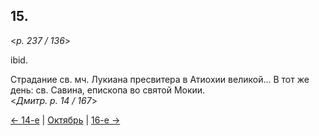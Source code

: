 
## 15.

<*p. 237 / 136*>

ibid.  

Страдание св. мч. Лукиана пресвитера в Атиохии великой... 
В тот же день: св. Савина, епископа во святой Мокии.  
<*Дмитр. p. 14 / 167*>

[← 14-е](10_14_GMT.ru.md) | [Октябрь](README.md#15-й) | [16-е →](10_16_GMT.ru.md)
